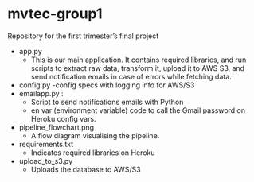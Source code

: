# mvtec-group1
 Repository for the first trimester’s final project

- app.py
    - This is our main application. It contains required libraries, and run scripts to extract raw data, transform it, upload it to AWS S3, and send notification emails in case of errors while fetching data.
- config.py
    -config specs with logging info for AWS/S3
- emailapp.py :
    - Script to send notifications emails with Python
    - en var (environment variable) code to call the Gmail password on Heroku config vars.
- pipeline_flowchart.png
    - A flow diagram visualising the pipeline.
- requirements.txt
    - Indicates required libraries on Heroku
- upload_to_s3.py
    - Uploads the database to AWS/S3